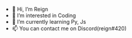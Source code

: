 - 👋 Hi, I’m Reign
- 👀 I’m interested in Coding
- 🌱 I’m currently learning Py, Js
- 📫 You can contact me on Discord(reign#420) 
